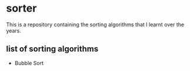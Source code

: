 # sorter
This is a repository containing the sorting algorithms that I learnt over the years.

## list of sorting algorithms
- Bubble Sort
